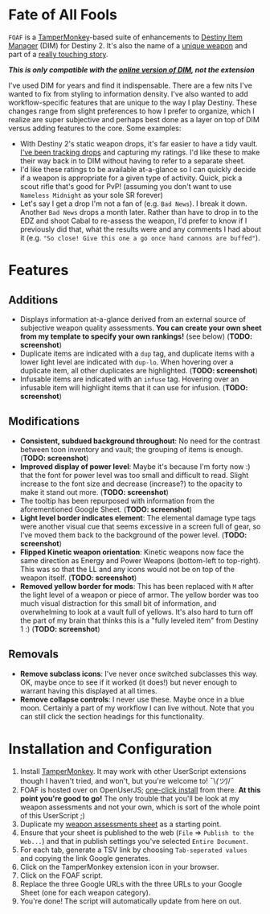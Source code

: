 # Fate of All Fools
`FOAF` is a [TamperMonkey](https://tampermonkey.net/)-based suite of enhancements to [Destiny Item Manager](https://www.destinyitemmanager.com/) (DIM) for Destiny 2. It's also the name of a [unique weapon](http://destinydb.com/item/3490486524/fate-of-all-fools) and part of a [really touching story](https://www.reddit.com/r/DestinyTheGame/comments/2lgxd4/deej_just_sent_my_husband_the_new_exotic_fate_of/).

***This is only compatible with the [online version of DIM](https://app.destinyitemmanager.com/), not the extension***

I've used DIM for years and find it indispensable. There are a few nits I've wanted to fix from styling to information density. I've also wanted to add workflow-specific features that are unique to the way I play Destiny. These changes range from slight preferences to how I prefer to organize, which I realize are super subjective and perhaps best done as a layer on top of DIM versus adding features to the core. Some examples:

* With Destiny 2's static weapon drops, it's far easier to have a tidy vault. [I've been tracking drops](https://docs.google.com/spreadsheets/d/e/2PACX-1vQ06pCDSdvu2nQzgHMXl22ci-6pO9rTTmvZmlKXaiBrIHVhl1X1awIaHEOagZcs4ME4X9ZMEghBP9NE/pubhtml) and capturing my ratings. I'd like these to make their way back in to DIM without having to refer to a separate sheet.
* I'd like these ratings to be available at-a-glance so I can quickly decide if a weapon is appropriate for a given type of activity. Quick, pick a scout rifle that's good for PvP! (assuming you don't want to use `Nameless Midnight` as your sole SR forever)
* Let's say I get a drop I'm not a fan of (e.g. `Bad News`). I break it down. Another `Bad News` drops a month later. Rather than have to drop in to the EDZ and shoot Cabal to re-assess the weapon, I'd prefer to know if I previously did that, what the results were and any comments I had about it (e.g. `"So close! Give this one a go once hand cannons are buffed"`).

# Features

## Additions
* Displays information at-a-glance derived from an external source of subjective weapon quality assessments. **You can create your own sheet from my template to specify your own rankings!** (see below) (**TODO: screenshot**)
* Duplicate items are indicated with a `dup` tag, and duplicate items with a lower light level are indicated with `dup-lo`. When hovering over a duplicate item, all other duplicates are highlighted. (**TODO: screenshot**)
* Infusable items are indicated with an `infuse` tag. Hovering over an infusable item will highlight items that it can use for infusion. (**TODO: screenshot**)

## Modifications
* **Consistent, subdued background throughout**: No need for the contrast between toon inventory and vault; the grouping of items is enough. (**TODO: screenshot**)
* **Improved display of power level**: Maybe it's because I'm forty now :) that the font for power level was too small and difficult to read. Slight increase to the font size and decrease (increase?) to the opacity to make it stand out more. (**TODO: screenshot**)
* The tooltip has been repurposed with information from the aforementioned Google Sheet. (**TODO: screenshot**)
* **Light level border indicates element**: The elemental damage type tags were another visual cue that seems excessive in a screen full of gear, so I've moved them back to the background of the power level. (**TODO: screenshot**)
* **Flipped Kinetic weapon orientation**: Kinetic weapons now face the same direction as Energy and Power Weapons (bottom-left to top-right). This was so that the LL and any icons would not be on top of the weapon itself. (**TODO: screenshot**)
* **Removed yellow border for mods**: This has been replaced with `M` after the light level of a weapon or piece of armor. The yellow border was too much visual distraction for this small bit of information, and overwhelming to look at a vault full of yellows. It's also hard to turn off the part of my brain that thinks this is a "fully leveled item" from Destiny 1 :) (**TODO: screenshot**)

## Removals
* **Remove subclass icons**: I've never once switched subclasses this way. OK, maybe once to see if it worked (it does!) but never enough to warrant having this displayed at all times.
* **Remove collapse controls**: I never use these. Maybe once in a blue moon. Certainly a part of my workflow I can live without. Note that you can still click the section headings for this functionality.

# Installation and Configuration

1. Install [TamperMonkey](https://tampermonkey.net/). It may work with other UserScript extensions though I haven't tried, and won't, but you're welcome to! ¯\\_(ツ)_/¯
1. FOAF is hosted over on OpenUserJS; [one-click install](https://openuserjs.org/scripts/rslifka/FateOfAllFools_-_DIM_Customization) from there. **At this point you're good to go!** The only trouble that you'll be look at my weapon assessments and not your own, which is sort of the whole point of this UserScript ;)
1. Duplicate my [weapon assessments sheet](https://docs.google.com/spreadsheets/d/16BO3r1B5vuLtCnR06l_rtCl_WlWVDkg_9C9Gu-v-xi4/edit?usp=sharing) as a starting point.
1. Ensure that your sheet is published to the web (`File` => `Publish to the Web...`) and that in publish settings you've selected `Entire Document`.
1. For each tab, generate a TSV link by choosing `Tab-seperated values` and copying the link Google generates.
1. Click on the TamperMonkey extension icon in your browser.
1. Click on the FOAF script.
1. Replace the three Google URLs with the three URLs to your Google Sheet (one for each weapon category).
1. You're done! The script will automatically update from here on out.

